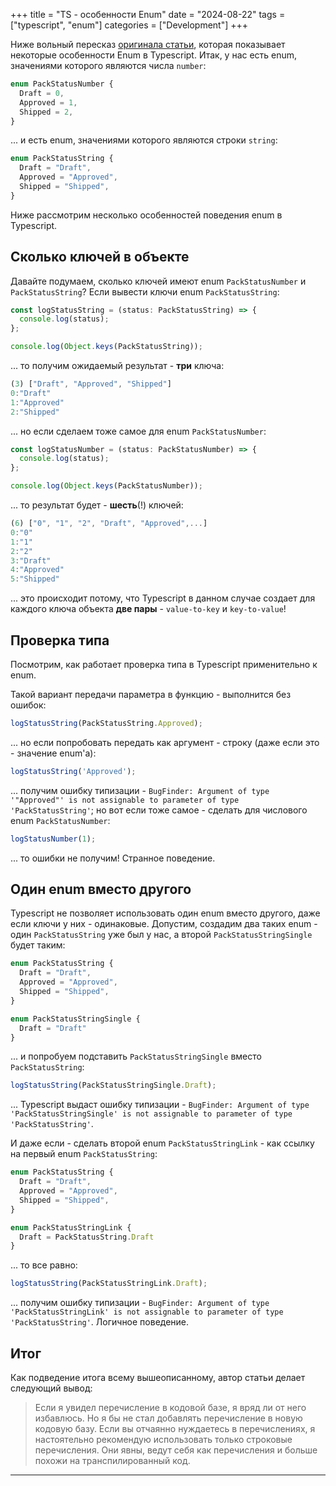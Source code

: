 +++
title = "TS - особенности Enum"
date = "2024-08-22"
tags = ["typescript", "enum"]
categories = ["Development"]
+++

Ниже вольный пересказ [оригинала статьи][1], которая показывает некоторые особенности Enum в Typescript. Итак, у нас есть enum, значениями которого являются числа `number`:

```typescript
enum PackStatusNumber {
  Draft = 0,
  Approved = 1,
  Shipped = 2,
}
```

... и есть enum, значениями которого являются строки `string`:


```typescript
enum PackStatusString {
  Draft = "Draft",
  Approved = "Approved",
  Shipped = "Shipped",
}
```

Ниже рассмотрим несколько особенностей поведения enum в Typescript.

## Сколько ключей в объекте

Давайте подумаем, сколько ключей имеют enum `PackStatusNumber` и `PackStatusString`? Если вывести ключи enum `PackStatusString`:

```typescript
const logStatusString = (status: PackStatusString) => {
  console.log(status);
};

console.log(Object.keys(PackStatusString));
```

... то получим ожидаемый результат - **три** ключа:

```typescript
(3) ["Draft", "Approved", "Shipped"]
0:"Draft"
1:"Approved"
2:"Shipped"
```

... но если сделаем тоже самое для enum `PackStatusNumber`:

```typescript
const logStatusNumber = (status: PackStatusNumber) => {
  console.log(status);
};

console.log(Object.keys(PackStatusNumber));
```

... то результат будет - **шесть**(!) ключей:

```typescript
(6) ["0", "1", "2", "Draft", "Approved",...]
0:"0"
1:"1"
2:"2"
3:"Draft"
4:"Approved"
5:"Shipped"
```

... это происходит потому, что Typescript в данном случае создает для каждого ключа объекта **две пары** - `value-to-key` и `key-to-value`!

## Проверка типа

Посмотрим, как работает проверка типа в Typescript применительно к enum.

Такой вариант передачи параметра в функцию - выполнится без ошибок:

```typescript
logStatusString(PackStatusString.Approved);
```

... но если попробовать передать как аргумент - строку (даже если это - значение enum'а):

```typescript
logStatusString('Approved');
```

... получим ошибку типизации - `BugFinder: Argument of type '"Approved"' is not assignable to parameter of type 'PackStatusString'`; но вот если тоже самое - сделать для числового enum `PackStatusNumber`:

```typescript
logStatusNumber(1);
```

... то ошибки не получим! Странное поведение.

## Один enum вместо другого

Typescript не позволяет использовать один enum вместо другого, даже если ключи у них - одинаковые. Допустим, создадим два таких enum - один `PackStatusString` уже был у нас, а второй `PackStatusStringSingle` будет таким:

```typescript
enum PackStatusString {
  Draft = "Draft",
  Approved = "Approved",
  Shipped = "Shipped",
}

enum PackStatusStringSingle {
  Draft = "Draft"
}
```

... и попробуем подставить `PackStatusStringSingle` вместо `PackStatusString`:

```typescript
logStatusString(PackStatusStringSingle.Draft);
```

... Typescript выдаст ошибку типизации - `BugFinder: Argument of type 'PackStatusStringSingle' is not assignable to parameter of type 'PackStatusString'`.

И даже если - сделать второй enum `PackStatusStringLink` - как ссылку на первый enum `PackStatusString`:

```typescript
enum PackStatusString {
  Draft = "Draft",
  Approved = "Approved",
  Shipped = "Shipped",
}

enum PackStatusStringLink {
  Draft = PackStatusString.Draft
}
```

... то все равно:

```typescript
logStatusString(PackStatusStringLink.Draft);
```

... получим ошибку типизации - `BugFinder: Argument of type 'PackStatusStringLink' is not assignable to parameter of type 'PackStatusString'`. Логичное поведение.

## Итог

Как подведение итога всему вышеописанному, автор статьи делает следующий вывод:

> Если я увидел перечисление в кодовой базе, я вряд ли от него избавлюсь. Но я бы не стал добавлять перечисление в новую кодовую базу. Если вы отчаянно нуждаетесь в перечислениях, я настоятельно рекомендую использовать только строковые перечисления. Они явны, ведут себя как перечисления и больше похожи на транспилированный код.

***

[1]: https://www.totaltypescript.com/why-i-dont-like-typescript-enums "Why I Don't Like Enums Matt Pocock"